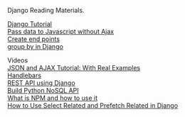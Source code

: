 Django Reading Materials.

<a href="https://developer.mozilla.org/en-US/docs/Learn/Server-side/Django">  Django Tutorial </a> <br>
<a href="https://www.hacksoft.io/blog/quick-and-dirty-django-passing-data-to-javascript-without-ajax"> Pass data to Javascript without Ajax</a><br>
<a href="https://www.caktusgroup.com/blog/2019/02/01/creating-api-endpoint-django-rest-framework/"> Create end points </a> <br>
<a href="https://simpleisbetterthancomplex.com/tutorial/2016/12/06/how-to-create-group-by-queries.html"> group by in Django </a>


Videos<br>
<a href="https://www.youtube.com/watch?v=rJesac0_Ftw"> JSON and AJAX Tutorial: With Real Examples </a> <br>
<a href="https://www.youtube.com/watch?v=wSNa5b1mS5Y"> Handlebars </a> <br>
<a href="https://www.youtube.com/watch?v=mlr9BF4JomE"> REST API using Django </a><br>
<a href="https://www.youtube.com/watch?v=Ob3j81-UV0c"> Build Python NoSQL API </a><br>
<a href="https://www.youtube.com/watch?v=8Rmj5UY5mJk"> What is NPM and how to use it </a><br>
<a href="https://www.youtube.com/watch?v=TzgZBg7oXNA&t=481s"> How to Use Select Related and Prefetch Related in Django </a>


